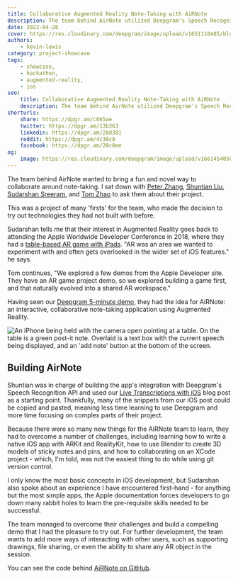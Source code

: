 ```yaml
---
title: Collaborative Augmented Reality Note-Taking with AiRNote
description: The team behind AirNote utilized Deepgram's Speech Recognition API to create an app for generating, editing, and customizing AR sticky notes in a collaborative environment. Read more here.
date: 2022-04-28
cover: https://res.cloudinary.com/deepgram/image/upload/v1651110485/blog/2022/04/ar-note-taking-airnote/cover.jpg
authors:
    - kevin-lewis
category: project-showcase
tags:
    - showcase,
    - hackathon,
    - augmented-reality,
    - ios
seo:
    title: Collaborative Augmented Reality Note-Taking with AiRNote
    description: The team behind AirNote utilized Deepgram's Speech Recognition API to create an app for generating, editing, and customizing AR sticky notes in a collaborative environment. Read more here.
shorturls:
    share: https://dpgr.am/c065ae
    twitter: https://dpgr.am/13b363
    linkedin: https://dpgr.am/28d381
    reddit: https://dpgr.am/4c30c8
    facebook: https://dpgr.am/20c0ee
og:
    image: https://res.cloudinary.com/deepgram/image/upload/v1661454058/blog/ar-note-taking-airnote/ograph.png
---
```


The team behind AirNote wanted to bring a fun and novel way to collaborate around note-taking. I sat down with [Peter Zhang](https://pzhang.net), [Shuntian Liu](https://www.linkedin.com/in/shuntian-liu-27b839170/), [Sudarshan Sreeram](https://www.linkedin.com/in/sudarshan-sreeram/), and [Tom Zhao](https://www.linkedin.com/in/zhaoxuan0914/) to ask them about their project.

This was a project of many 'firsts' for the team, who made the decision to try out technologies they had not built with before.

Sudarshan tells me that their interest in Augmented Reality goes back to attending the Apple Worldwide Developer Conference in 2018, where they had a [table-based AR game with iPads](https://developer.apple.com/documentation/arkit/swiftshot_creating_a_game_for_augmented_reality). "AR was an area we wanted to experiment with and often gets overlooked in the wider set of iOS features." he says.

Tom continues, "We explored a few demos from the Apple Developer site. They have an AR game project demo, so we explored building a game first, and that naturally evolved into a shared AR workspace."

Having seen our [Deepgram 5-minute demo](https://developers.deepgram.com/blog/2021/11/live-transcription-mic-browser/), they had the idea for AiRNote: an interactive, collaborative note-taking application using Augmented Reality.

![An iPhone being held with the camera open pointing at a table. On the table is a green post-it note. Overlaid is a text box with the current speech being displayed, and an 'add note' button at the bottom of the screen.](https://res.cloudinary.com/deepgram/image/upload/v1651110488/blog/2022/04/ar-note-taking-airnote/airnote-pic.png)

## Building AirNote

Shuntian was in charge of building the app's integration with Deepgram's Speech Recognition API and used our [Live Transcriptions with iOS](https://developers.deepgram.com/blog/2022/01/ios-live-transcription/) blog post as a starting point. Thankfully, many of the snippets from our iOS post could be copied and pasted, meaning less time learning to use Deepgram and more time focusing on complex parts of their project.

Because there were so many new things for the AiRNote team to learn, they had to overcome a number of challenges, including learning how to write a native iOS app with ARKit and RealityKit, how to use Blender to create 3D models of sticky notes and pins, and how to collaborating on an XCode project - which, I'm told, was not the easiest thing to do while using git version control.

I only know the most basic concepts in iOS development, but Sudarshan also spoke about an experience I have encountered first-hand - for anything but the most simple apps, the Apple documentation forces developers to go down many rabbit holes to learn the pre-requisite skills needed to be successful.

The team managed to overcome their challenges and build a compelling demo that I had the pleasure to try out. For further development, the team wants to add more ways of interacting with other users, such as supporting drawings, file sharing, or even the ability to share any AR object in the session.

You can see the code behind [AiRNote on GitHub](https://github.com/lambda-shuttle/Airnote).

